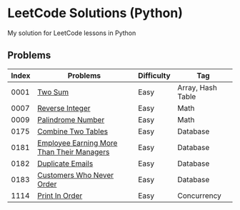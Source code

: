 # LeetCode Solutions (Python)

My solution for LeetCode lessons in Python

## Problems

| Index | Problems | Difficulty | Tag |
| --- | --- | --- | --- |
| 0001 | [Two Sum](problems/0001_TwoSum) | Easy | Array, Hash Table |
| 0007 | [Reverse Integer](problems/0007_ReverseInteger) | Easy | Math |
| 0009 | [Palindrome Number](problems/0009_PalindromeNumber) | Easy | Math |
| 0175 | [Combine Two Tables](problems/0175_CombineTwoTables) | Easy | Database |
| 0181 | [Employee Earning More Than Their Managers](problems/0192_DuplicateEmails) | Easy | Database |
| 0182 | [Duplicate Emails](problems/0181_EmployeeEarningMoreThanTheirManagers) | Easy | Database |
| 0183 | [Customers Who Never Order](problems/0183_CustomersWhoNeverOrder) | Easy | Database |
| 1114 | [Print In Order](problems/1114_PrintInOrder) | Easy | Concurrency |